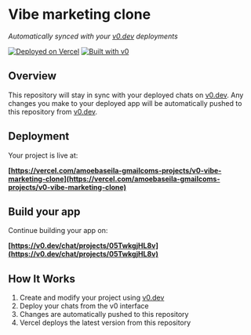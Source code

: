 # Vibe marketing clone

*Automatically synced with your [v0.dev](https://v0.dev) deployments*

[![Deployed on Vercel](https://img.shields.io/badge/Deployed%20on-Vercel-black?style=for-the-badge&logo=vercel)](https://vercel.com/amoebaseila-gmailcoms-projects/v0-vibe-marketing-clone)
[![Built with v0](https://img.shields.io/badge/Built%20with-v0.dev-black?style=for-the-badge)](https://v0.dev/chat/projects/05TwkgjHL8v)

## Overview

This repository will stay in sync with your deployed chats on [v0.dev](https://v0.dev).
Any changes you make to your deployed app will be automatically pushed to this repository from [v0.dev](https://v0.dev).

## Deployment

Your project is live at:

**[https://vercel.com/amoebaseila-gmailcoms-projects/v0-vibe-marketing-clone](https://vercel.com/amoebaseila-gmailcoms-projects/v0-vibe-marketing-clone)**

## Build your app

Continue building your app on:

**[https://v0.dev/chat/projects/05TwkgjHL8v](https://v0.dev/chat/projects/05TwkgjHL8v)**

## How It Works

1. Create and modify your project using [v0.dev](https://v0.dev)
2. Deploy your chats from the v0 interface
3. Changes are automatically pushed to this repository
4. Vercel deploys the latest version from this repository